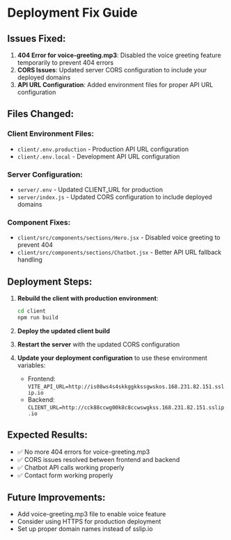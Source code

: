 # Deployment Fix Guide

## Issues Fixed:

1. **404 Error for voice-greeting.mp3**: Disabled the voice greeting feature temporarily to prevent 404 errors
2. **CORS Issues**: Updated server CORS configuration to include your deployed domains
3. **API URL Configuration**: Added environment files for proper API URL configuration

## Files Changed:

### Client Environment Files:
- `client/.env.production` - Production API URL configuration
- `client/.env.local` - Development API URL configuration

### Server Configuration:
- `server/.env` - Updated CLIENT_URL for production
- `server/index.js` - Updated CORS configuration to include deployed domains

### Component Fixes:
- `client/src/components/sections/Hero.jsx` - Disabled voice greeting to prevent 404
- `client/src/components/sections/Chatbot.jsx` - Better API URL fallback handling

## Deployment Steps:

1. **Rebuild the client with production environment**:
   ```bash
   cd client
   npm run build
   ```

2. **Deploy the updated client build**

3. **Restart the server** with the updated CORS configuration

4. **Update your deployment configuration** to use these environment variables:
   - Frontend: `VITE_API_URL=http://is08ws4s4skkggkkssgwskos.168.231.82.151.sslip.io`
   - Backend: `CLIENT_URL=http://cck88ccwg00k8c8ccwswgkss.168.231.82.151.sslip.io`

## Expected Results:
- ✅ No more 404 errors for voice-greeting.mp3
- ✅ CORS issues resolved between frontend and backend
- ✅ Chatbot API calls working properly
- ✅ Contact form working properly

## Future Improvements:
- Add voice-greeting.mp3 file to enable voice feature
- Consider using HTTPS for production deployment
- Set up proper domain names instead of sslip.io